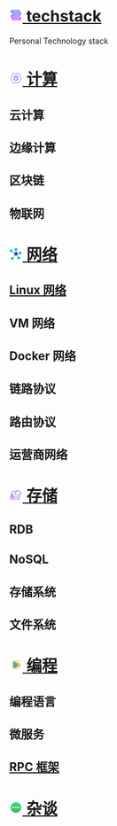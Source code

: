 # [![](icon/stack.png) techstack](/)
Personal Technology stack

# [![](icon/compute.png) 计算](compute/)
## 云计算
## 边缘计算
## 区块链
## 物联网
# [![](icon/network.png) 网络](network/)
## [Linux 网络](network/linux)
## VM 网络
## Docker 网络
## 链路协议
## 路由协议
## 运营商网络
# [![](icon/storage.png) 存储](storage/) 
## RDB
## NoSQL
## 存储系统
## 文件系统
# [![](icon/program.png) 编程](program/)
## 编程语言
## 微服务
## [RPC 框架](program/rpc)

# [![](icon/more.png) 杂谈](more/) 